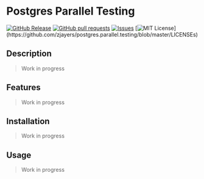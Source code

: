 # Postgres Parallel Testing
[![GitHub Release](https://img.shields.io/github/release/zjayers/postgres.parallel.testing.svg?style=flat)]()
[![GitHub pull requests](https://img.shields.io/github/issues-pr/zjayers/postgres.parallel.testing.svg?style=flat)]()
[![Issues](https://img.shields.io/github/issues-raw/zjayers/postgres.parallel.testing.svg?maxAge=25000)](https://github.com/zjayers/postgres.parallel.testing/issues)
[![MIT License](https://img.shields.io/apm/l/atomic-ui.svg?)](https://github.com/zjayers/postgres.parallel.testing/blob/master/LICENSEs)

## Description

> Work in progress

## Features

> Work in progress

## Installation

> Work in progress

## Usage

> Work in progress